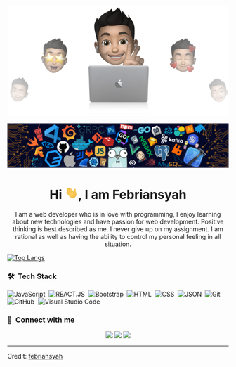 <p align="center"><img src="https://raw.githubusercontent.com/KevinPatel04/KevinPatel04/master/cover-thompson.png"></p>
<p align="center"><img src="https://raw.githubusercontent.com/KevinPatel04/KevinPatel04/master/header.png"></p>

<h1 align="center">Hi <img src="https://raw.githubusercontent.com/KevinPatel04/KevinPatel04/master/Hi.gif" width="30px">, I am Febriansyah</h1>

<p align="center" width="150px">I am a web developer who is in love with programming, I enjoy learning about new technologies and have passion for web development. Positive thinking is best described as me. I never give up on my assignment. I am rational as well as having the ability to control my personal feeling in all situation.</p>


[![Top Langs](https://github-readme-stats.vercel.app/api/top-langs/?username=berryprana)](https://github.com/berryprana/github-readme-stats)

### 🛠 &nbsp;Tech Stack

![JavaScript](https://img.shields.io/badge/-JavaScript-05122A?style=flat&logo=javascript)&nbsp;
![REACT.JS](https://img.shields.io/badge/-React-05122A?style=flat&logo=react&logoColor=FF2D20)&nbsp;
![Bootstrap](https://img.shields.io/badge/-Bootstrap-05122A?style=flat&logo=bootstrap&logoColor=563D7C)&nbsp;
![HTML](https://img.shields.io/badge/-HTML-05122A?style=flat&logo=HTML5)&nbsp;
![CSS](https://img.shields.io/badge/-CSS-05122A?style=flat&logo=CSS3&logoColor=1572B6)&nbsp;
![JSON](https://img.shields.io/badge/-JSON-05122A?style=flat&logo=json&logoColor=000000)&nbsp;
![Git](https://img.shields.io/badge/-Git-05122A?style=flat&logo=git)&nbsp;
![GitHub](https://img.shields.io/badge/-GitHub-05122A?style=flat&logo=github)&nbsp;
![Visual Studio Code](https://img.shields.io/badge/-Visual%20Studio%20Code-05122A?style=flat&logo=visual-studio-code&logoColor=007ACC)&nbsp;

### :link: &nbsp;Connect with me

<p align="center">
<a href="https://www.linkedin.com/in/febriansyah-adiputra-3a926a1a1/"><img src="https://img.shields.io/badge/-Febriansyah%20Adiputra-0077B5?style=for-the-badge&logo=Linkedin&logoColor=white"/></a>
<a href="mailto:berryprana@gmail.com"><img src="https://img.shields.io/badge/-1102.adiputra@gmail.com-D14836?style=for-the-badge&logo=Gmail&logoColor=white"/></a>
<a href="https://www.instagram.com/febriaansz"><img src="https://img.shields.io/badge/-febriansyah.me-E4405F?style=for-the-badge&logo=Instagram&logoColor=white"/></a>
</p>

---
Credit: [febriansyah](https://github.com/febriansyah11/)
